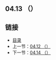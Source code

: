 ## 04.13 （）


## 链接
* [目录](https://github.com/gnefiy/go-zh/blob/master/tour/directory.md)
* 上一节：[04.12 （）](https://github.com/gnefiy/go-zh/blob/master/tour/methods/04.12.md)
* 下一节：[04.14 （）](https://github.com/gnefiy/go-zh/blob/master/tour/methods/04.14.md)
